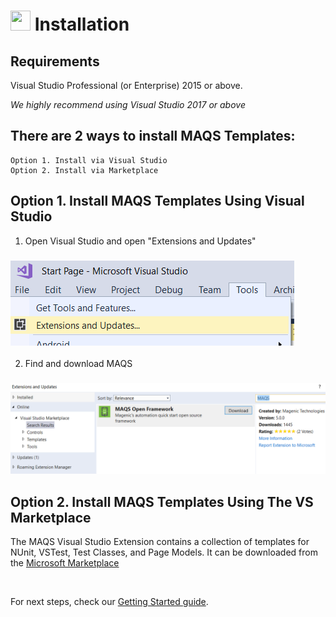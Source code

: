 # <img src="resources/maqslogo.ico" height="32" width="32"> Installation

## Requirements
Visual Studio Professional (or Enterprise) 2015 or above.

*We highly recommend using Visual Studio 2017 or above*

## There are 2 ways to install MAQS Templates:
    Option 1. Install via Visual Studio 
    Option 2. Install via Marketplace

## Option 1. Install MAQS Templates Using Visual Studio
1. Open Visual Studio and open "Extensions and Updates"  

### ![Extensions and updates](resources/ExtensionsAndUpdates.PNG)

2. Find and download MAQS  

### ![From store](resources/FromStore.PNG)


## Option 2. Install MAQS Templates Using The VS Marketplace
The MAQS Visual Studio Extension contains a collection of templates for NUnit, VSTest, Test Classes, and Page Models.
It can be downloaded from the [Microsoft Marketplace](https://marketplace.visualstudio.com/items?itemName=vs-publisher-1465771.MAQSOpenFramework)

&nbsp;

For next steps, check our [Getting Started guide](MAQS_5.1.0/Getting-Started.md).